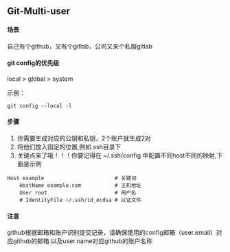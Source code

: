 ## Git-Multi-user

#### 场景
自己有个github，又有个gitlab，公司又来个私服gitlab


#### git config的优先级
local > global > system

示例：

```shell script
git config --local -l
```


#### 步骤 
1. 你需要生成对应的公钥和私钥，2个账户就生成2对
2. 将他们放入固定的位置,例如.ssh目录下
3. 关键点来了哦！！！你要记得在 ~/.ssh/config 中配置不同host不同的映射,下面是示例

```text
Host example                       # 关键词 
    HostName example.com           # 主机地址
    User root                      # 用户名
    # IdentityFile ~/.ssh/id_ecdsa # 认证文件
```


#### 注意
github根据邮箱和账户识别提交记录，请确保使用的config邮箱（user.email）对应github的邮箱
以及user.name对应github的账户名称